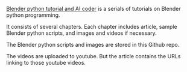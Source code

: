 [Blender python tutorial and AI coder](./blender_python_tutorial.md) is a serials of tutorials on Blender python programming. 

It consists of several chapters. Each chapter includes article, sample Blender python scripts, and images and videos if necessary. 

The Blender python scripts and images are stored in this Github repo.

The videos are uploaded to youtube. But the article contains the URLs linking to those youtube videos. 

